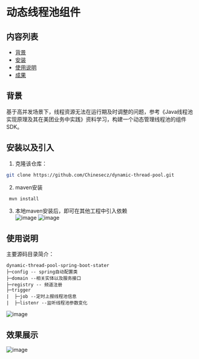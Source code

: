 动态线程池组件
=========
## 内容列表

- [背景](##背景)
- [安装](##安装)
- [使用说明](##使用说明)
- [成果](##成果)

## 背景
基于高并发场景下，线程资源无法在运行期及时调整的问题，参考《Java线程池实现原理及其在美团业务中实践》资料学习，构建一个动态管理线程池的组件SDK。


## 安装以及引入
1. 克隆该仓库：
 ```bash
 git clone https://github.com/Chinesecz/dynamic-thread-pool.git
 ```

2. maven安装
```bash
 mvn install 
 ```
3. 本地maven安装后，即可在其他工程中引入依赖  
![image](https://github.com/user-attachments/assets/17972e74-51e8-4a9e-a67d-5c289c250216)
![image](https://github.com/user-attachments/assets/6ac2692e-4f10-4e63-a1b4-23dd42680625)

## 使用说明
主要源码目录简介：     
```
dynamic-thread-pool-spring-boot-stater
├─config -- spring自动配置类
├─domain --相关实体以及服务接口
├─registry -- 频道注册
├─trigger
|  ├─job --定时上报线程池信息
|  ├─listenr --监听线程池参数变化
```
![image](https://github.com/user-attachments/assets/dcbf4743-d8b7-4a05-bb1d-e9289904a62f)




## 效果展示
![image](https://github.com/user-attachments/assets/d96a9ede-40e1-4069-a917-df08c8be6f70)

